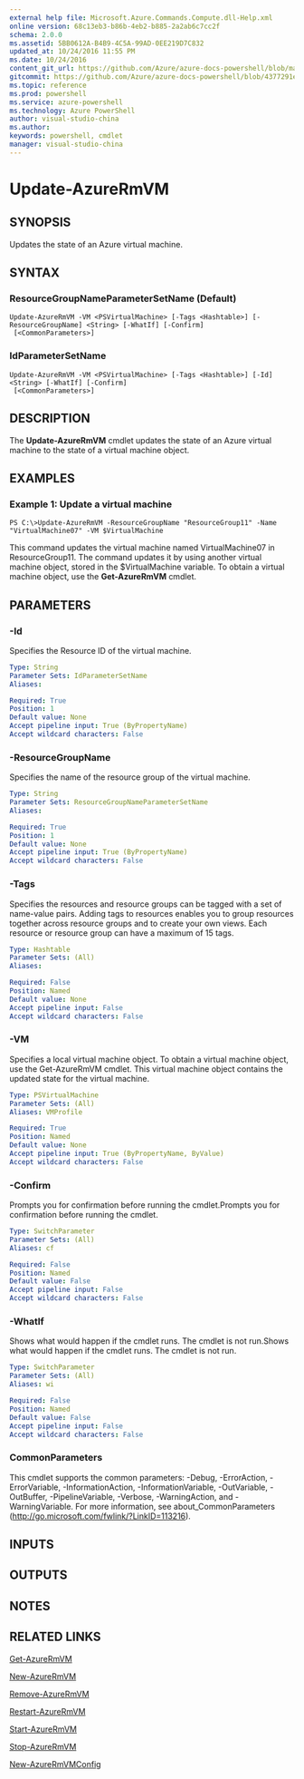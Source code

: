```yaml
---
external help file: Microsoft.Azure.Commands.Compute.dll-Help.xml
online version: 68c13eb3-b86b-4eb2-b885-2a2ab6c7cc2f
schema: 2.0.0
ms.assetid: 5BB0612A-B4B9-4C5A-99AD-0EE219D7C832
updated_at: 10/24/2016 11:55 PM
ms.date: 10/24/2016
content_git_url: https://github.com/Azure/azure-docs-powershell/blob/master/azureps-cmdlets-docs/ResourceManager/AzureRM.Compute/v2.2.0/Update-AzureRmVM.md
gitcommit: https://github.com/Azure/azure-docs-powershell/blob/4377291ee360e58e2c1c5d644155daf6a0279055/azureps-cmdlets-docs/ResourceManager/AzureRM.Compute/v2.2.0/Update-AzureRmVM.md
ms.topic: reference
ms.prod: powershell
ms.service: azure-powershell
ms.technology: Azure PowerShell
author: visual-studio-china
ms.author: 
keywords: powershell, cmdlet
manager: visual-studio-china
---
```


# Update-AzureRmVM

## SYNOPSIS
Updates the state of an Azure virtual machine.

## SYNTAX

### ResourceGroupNameParameterSetName (Default)
```
Update-AzureRmVM -VM <PSVirtualMachine> [-Tags <Hashtable>] [-ResourceGroupName] <String> [-WhatIf] [-Confirm]
 [<CommonParameters>]
```

### IdParameterSetName
```
Update-AzureRmVM -VM <PSVirtualMachine> [-Tags <Hashtable>] [-Id] <String> [-WhatIf] [-Confirm]
 [<CommonParameters>]
```

## DESCRIPTION
The **Update-AzureRmVM** cmdlet updates the state of an Azure virtual machine to the state of a virtual machine object.

## EXAMPLES

### Example 1: Update a virtual machine
```
PS C:\>Update-AzureRmVM -ResourceGroupName "ResourceGroup11" -Name "VirtualMachine07" -VM $VirtualMachine
```

This command updates the virtual machine named VirtualMachine07 in ResourceGroup11.
The command updates it by using another virtual machine object, stored in the $VirtualMachine variable.
To obtain a virtual machine object, use the **Get-AzureRmVM** cmdlet.

## PARAMETERS

### -Id
Specifies the Resource ID of the virtual machine.

```yaml
Type: String
Parameter Sets: IdParameterSetName
Aliases: 

Required: True
Position: 1
Default value: None
Accept pipeline input: True (ByPropertyName)
Accept wildcard characters: False
```

### -ResourceGroupName
Specifies the name of the resource group of the virtual machine.

```yaml
Type: String
Parameter Sets: ResourceGroupNameParameterSetName
Aliases: 

Required: True
Position: 1
Default value: None
Accept pipeline input: True (ByPropertyName)
Accept wildcard characters: False
```

### -Tags
Specifies the resources and resource groups can be tagged with a set of name-value pairs.
Adding tags to resources enables you to group resources together across resource groups and to create your own views.
Each resource or resource group can have a maximum of 15 tags.

```yaml
Type: Hashtable
Parameter Sets: (All)
Aliases: 

Required: False
Position: Named
Default value: None
Accept pipeline input: False
Accept wildcard characters: False
```

### -VM
Specifies a local virtual machine object.
To obtain a virtual machine object, use the Get-AzureRmVM cmdlet.
This virtual machine object contains the updated state for the virtual machine.

```yaml
Type: PSVirtualMachine
Parameter Sets: (All)
Aliases: VMProfile

Required: True
Position: Named
Default value: None
Accept pipeline input: True (ByPropertyName, ByValue)
Accept wildcard characters: False
```

### -Confirm
Prompts you for confirmation before running the cmdlet.Prompts you for confirmation before running the cmdlet.

```yaml
Type: SwitchParameter
Parameter Sets: (All)
Aliases: cf

Required: False
Position: Named
Default value: False
Accept pipeline input: False
Accept wildcard characters: False
```

### -WhatIf
Shows what would happen if the cmdlet runs.
The cmdlet is not run.Shows what would happen if the cmdlet runs.
The cmdlet is not run.

```yaml
Type: SwitchParameter
Parameter Sets: (All)
Aliases: wi

Required: False
Position: Named
Default value: False
Accept pipeline input: False
Accept wildcard characters: False
```

### CommonParameters
This cmdlet supports the common parameters: -Debug, -ErrorAction, -ErrorVariable, -InformationAction, -InformationVariable, -OutVariable, -OutBuffer, -PipelineVariable, -Verbose, -WarningAction, and -WarningVariable. For more information, see about_CommonParameters (http://go.microsoft.com/fwlink/?LinkID=113216).

## INPUTS

## OUTPUTS

## NOTES

## RELATED LINKS

[Get-AzureRmVM](./Get-AzureRmVM.md)

[New-AzureRmVM](./New-AzureRmVM.md)

[Remove-AzureRmVM](./Remove-AzureRmVM.md)

[Restart-AzureRmVM](./Restart-AzureRmVM.md)

[Start-AzureRmVM](./Start-AzureRmVM.md)

[Stop-AzureRmVM](./Stop-AzureRmVM.md)

[New-AzureRmVMConfig](./New-AzureRmVMConfig.md)


